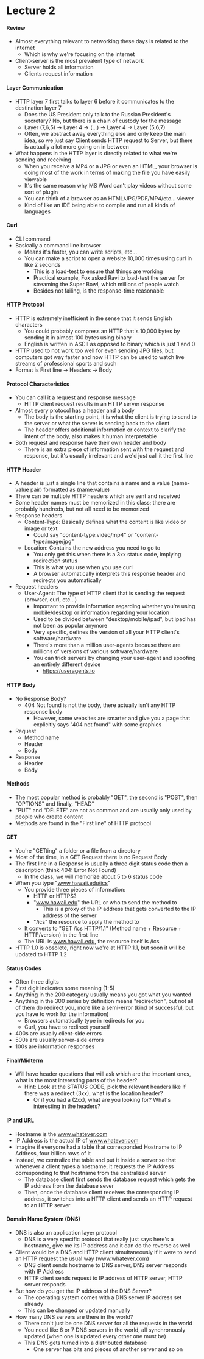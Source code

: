# Lecture 2

#### Review
- Almost everything relevant to networking these days is related to the internet
    - Which is why we're focusing on the internet
- Client-server is the most prevalent type of network
    - Server holds all information
    - Clients request information

#### Layer Communication
- HTTP layer 7 first talks to layer 6 before it communicates to the destination layer 7
    - Does the US President only talk to the Russian President's secretary? No, but there is a chain of custody for the message
    - Layer (7,6,5) -> Layer 4 -> (...) -> Layer 4 -> Layer (5,6,7)
    - Often, we abstract away everything else and only keep the main idea, so we just say Client sends HTTP request to Server, but there is actually a lot more going on in between
- What happens in the HTTP layer is directly related to what we're sending and receiving
    - When you receive a MP4 or a JPG or even an HTML, your browser is doing most of the work in terms of making the file you have easily viewable
    - It's the same reason why MS Word can't play videos without some sort of plugin
    - You can think of a browser as an HTML/JPG/PDF/MP4/etc... viewer
    - Kind of like an IDE being able to compile and run all kinds of languages

#### Curl
- CLI command
- Basically a command line browser
    - Means it's faster, you can write scripts, etc...
    - You can make a script to open a website 10,000 times using curl in like 2 seconds
        - This is a load-test to ensure that things are working
        - Practical example, Fox asked Ravi to load-test the server for streaming the Super Bowl, which millions of people watch
        - Besides not failing, is the response-time reasonable

#### HTTP Protocol
- HTTP is extremely inefficient in the sense that it sends English characters
    - You could probably compress an HTTP that's 10,000 bytes by sending it in almost 100 bytes using binary
    - English is written in ASCII as opposed to binary which is just 1 and 0
- HTTP used to not work too well for even sending JPG files, but computers got way faster and now HTTP can be used to watch live streams of professional sports and such
- Format is First line -> Headers -> Body

#### Protocol Characteristics
- You can call it a request and response message
    - HTTP client request results in an HTTP server response
- Almost every protocol has a header and a body
    - The body is the starting point, it is what the client is trying to send to the server or what the server is sending back to the client
    - The header offers additional information or context to clarify the intent of the body, also makes it human interpretable
- Both request and response have their own header and body
    - There is an extra piece of information sent with the request and response, but it's usually irrelevant and we'd just call it the first line

#### HTTP Header
- A header is just a single line that contains a name and a value (name-value pair) formatted as (name:value)
- There can be multiple HTTP headers which are sent and received
- Some header names must be memorized in this class; there are probably hundreds, but not all need to be memorized
- Response headers
    - Content-Type: Basically defines what the content is like video or image or text
        - Could say "content-type:video/mp4" or "content-type:image/jpg"
    - Location: Contains the new address you need to go to
        - You only get this when there is a 3xx status code, implying redirection status
        - This is what you use when you use curl
        - A browser automatically interprets this response header and redirects you automatically
- Request headers
    - User-Agent: The type of HTTP client that is sending the request (browser, curl, etc...)
        - Important to provide information regarding whether you're using mobile/desktop or information regarding your location
        - Used to be divided between "desktop/mobile/ipad", but ipad has not been as popular anymore
        - Very specific, defines the version of all your HTTP client's software/hardware
        - There's more than a million user-agents because there are millions of versions of various software/hardware
        - You can trick servers by changing your user-agent and spoofing an entirely different device
            - https://useragents.io

#### HTTP Body
- No Response Body?
    - 404 Not found is not the body, there actually isn't any HTTP response body
        - However, some websites are smarter and give you a page that explicitly says "404 not found" with some graphics
- Request
    - Method name
    - Header
    - Body
- Response
    - Header
    - Body

#### Methods
- The most popular method is probably "GET", the second is "POST", then "OPTIONS" and finally, "HEAD"
- "PUT" and "DELETE" are not as common and are usually only used by people who create content
- Methods are found in the "First line" of HTTP protocol

#### GET
- You're "GETting" a folder or a file from a directory
- Most of the time, in a GET Request there is no Request Body
- The first line in a Response is usually a three digit status code then a description (think 404: Error Not Found) 
    - In the class, we will memorize about 5 to 6 status code
- When you type "www.hawaii.edu/ics"
    - You provide three pieces of information:
        - HTTP or HTTPS?
        - "www.hawaii.edu" the URL or who to send the method to
            - This is a proxy of the IP address that gets converted to the IP address of the server
        - "/ics" the resource to apply the method to
    - It converts to "GET /ics HTTP/1.1" (Method name + Resource + HTTP/version) in the first line
    - The URL is www.hawaii.edu, the resource itself is /ics
- HTTP 1.0 is obsolete, right now we're at HTTP 1.1, but soon it will be updated to HTTP 1.2

#### Status Codes
- Often three digits
- First digit indicates some meaning (1-5)
- Anything in the 200 category usually means you got what you wanted
- Anything in the 300 series by definition means "redirection", but not all of them do redirect you, more like a semi-error (kind of successful, but you have to work for the information)
    - Browsers automatically type in redirects for you
    - Curl, you have to redirect yourself
- 400s are usually client-side errors
- 500s are usually server-side errors
- 100s are information responses

#### Final/Midterm
- Will have header questions that will ask which are the important ones, what is the most interesting parts of the header?
    - Hint: Look at the STATUS CODE, pick the relevant headers like if there was a redirect (3xx), what is the location header?
        - Or if you had a (2xx), what are you looking for? What's interesting in the headers?

#### IP and URL
- Hostname is the www.whatever.com
- IP Address is the actual IP of www.whatever.com
- Imagine if everyone had a table that corresponded Hostname to IP Address, four billion rows of it
- Instead, we centralize the table and put it inside a server so that whenever a client types a hostname, it requests the IP Address corresponding to that hostname from the centralized server
    - The database client first sends the database request which gets the IP address from the database sever
    - Then, once the database client receives the corresponding IP address, it switches into a HTTP client and sends an HTTP request to an HTTP server

#### Domain Name System (DNS)
- DNS is also an application layer protocol
    - DNS is a very specific protocol that really just says here's a hostname, give me its IP address and it can do the reverse as well
- Client would be a DNS and HTTP client simultaneously if it were to send an HTTP request the usual way (www.whatever.com)
    - DNS client sends hostname to DNS server, DNS server responds with IP Address
    - HTTP client sends request to IP address of HTTP server, HTTP server responds
- But how do you get the IP address of the DNS Server?
    - The operating system comes with a DNS server IP address set already
    - This can be changed or updated manually
- How many DNS servers are there in the world?
    - There can't just be one DNS server for all the requests in the world
    - You need like 6 or 7 DNS servers in the world, all synchronously updated (when one is updated every other one must be)
    - This DNS gets turned into a distributed database
        - One server has bits and pieces of another server and so on